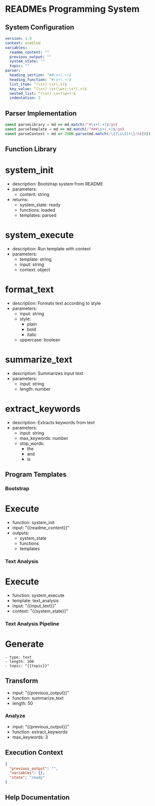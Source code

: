 # READMEs Programming System

## System Configuration
```yaml
version: 1.0
context: enabled
variables:
  readme_content: ""
  previous_output: ""
  system_state: ""
  topic: ""
parser:
  heading_section: ^##\s+(.+)$
  heading_function: ^#\s+(.+)$
  list_item: ^(\s+)-\s+(.+)$
  key_value: ^(\s+)-\s+(\w+):\s*(.+)$
  nested_list: ^(\s+)-\s+(\w+):$
  indentation: 2
```

## Parser Implementation

```javascript
const parseLibrary = md => md.match(/^#\s+(.+)$/gm)
const parseTemplate = md => md.match(/^###\s+(.+)$/gm)
const parseContext = md => JSON.parse(md.match(/\{[\s\S]+\}/m)[0])
```

## Function Library

# system_init
  - description: Bootstrap system from README
  - parameters:
    - content: string
  - returns:
    - system_state: ready
    - functions: loaded
    - templates: parsed

# system_execute
  - description: Run template with context
  - parameters:
    - template: string
    - input: string
    - context: object

# format_text
  - description: Formats text according to style
  - parameters:
    - input: string
    - style:
      - plain
      - bold 
      - italic
    - uppercase: boolean

# summarize_text
  - description: Summarizes input text
  - parameters:
    - input: string
    - length: number

# extract_keywords
  - description: Extracts keywords from text
  - parameters:
    - input: string
    - max_keywords: number
    - stop_words:
      - the
      - and
      - is

## Program Templates

### Bootstrap
# Execute
  - function: system_init
  - input: "{{readme_content}}"
  - outputs:
    - system_state
    - functions
    - templates

### Text Analysis
# Execute
  - function: system_execute
  - template: text_analysis
  - input: "{{input_text}}"
  - context: "{{system_state}}"

### Text Analysis Pipeline

# Generate
    - type: text
    - length: 100
    - topic: "{{topic}}"

## Transform
   - input: "{{previous_output}}"
   - function: summarize_text
   - length: 50

### Analyze
   - input: "{{previous_output}}"
   - function: extract_keywords
   - max_keywords: 3

## Execution Context

```json
{
  "previous_output": "",
  "variables": {},
  "state": "ready"
}
```

## Help Documentation
